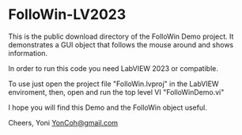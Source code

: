 # FolloWin-LV2023
 
 This is the public download directory of the FolloWin Demo project. 
 It demonstrates a GUI object that follows the mouse around and shows information. 
 
 In order to run this code you need LabVIEW 2023 or compatible. 

 To use just open the project file "FolloWin.lvproj" in the LabVIEW enviroment, then, open and run the top level VI "FolloWinDemo.vi"
 
 I hope you will find this Demo and the FolloWin object useful. 
 
Cheers, Yoni 
   YonCoh@gmail.com
 
